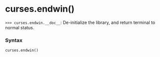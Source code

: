 # curses.endwin()

`>>> curses.endwin.__doc__`: De-initialize the library, and return terminal to normal status.

### Syntax

```python
curses.endwin()
```